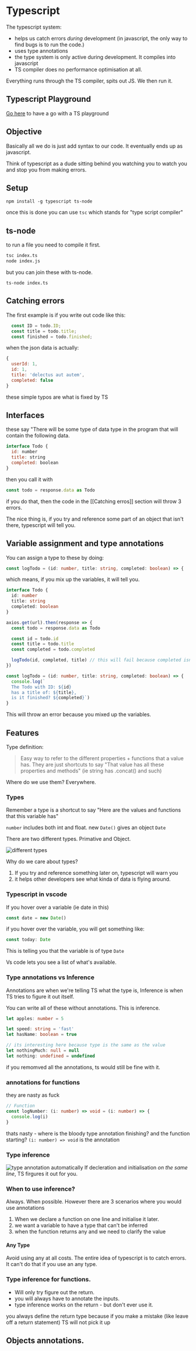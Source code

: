 # Typescript

The typescript system: 

- helps us catch errors _during_ development (in javascript, the only way to find bugs is to run the code.)
- uses type annotations
- the type system is only active during development. It compiles into javascript
- TS compiler does no performance optimisation at all.

Everything runs through the TS compiler, spits out JS. We then run it. 

## Typescript Playground

[Go here](http://www.typescriptlang.org/play/index.html) to have a go with a TS playground

## Objective

Basically all we do is just add syntax to our code. It eventually ends up as javascript. 

Think of typescript as a dude sitting behind you watching you to watch you and stop you from making errors. 

## Setup

`npm install -g typescript ts-node`

once this is done you can use `tsc` which stands for "type script compiler" 

## ts-node 
to run a file you need to compile it first. 

```bash
tsc index.ts
node index.js
```

but you can join these with ts-node. 

`ts-node index.ts`

## Catching errors

The first example is if you write out code like this: 

```js
  const ID = todo.ID;
  const title = todo.title;
  const finished = todo.finished;
```

when the json data is actually: 

```js
{ 
  userId: 1, 
  id: 1, 
  title: 'delectus aut autem', 
  completed: false 
}
```

these simple typos are what is fixed by TS 

## Interfaces 
these say "There will be some type of data type in the program that will contain the following data. 

```js
interface Todo {
  id: number
  title: string
  completed: boolean
}
```

then you call it with 

```js
const todo = response.data as Todo
```

if you do that, then the code in the [[Catching erros]] section will throw 3 errors. 

The nice thing is, if you try and reference some part of an object that isn't there, typescript will tell you.

## Variable assignment and type annotations

You can assign a type to these by doing: 

```ts
const logTodo = (id: number, title: string, completed: boolean) => {
```

which means, if you mix up the variables, it will tell you.

```ts
interface Todo {
  id: number
  title: string
  completed: boolean
}

axios.get(url).then(response => {
  const todo = response.data as Todo

  const id = todo.id
  const title = todo.title
  const completed = todo.completed

  logTodo(id, completed, title) // this will fail because completed isn't a string
})

const logTodo = (id: number, title: string, completed: boolean) => {
  console.log(`
  The Todo with ID: ${id}
  has a title of: ${title},
  is it finished? ${completed}`)
}
```
This will throw an error because you mixed up the variables. 


## Features
Type definition: 

> Easy way to refer to the different properties + functions that a value has. 
They are just shortcuts to say "That value has all these properties and methods" (ie string has .concat() and such)

Where do we use them? Everywhere.

### Types
Remember a type is a shortcut to say "Here are the values and functions that this variable has" 

`number` includes both int and float. 
new `Date()` gives an object `Date`

There are two different types. Primative and Object. 

![different types](2019-07-14-10-37-05.png)

Why do we care about types? 
1. If you try and reference something later on, typescript will warn you
2. it helps other developers see what kinda of data is flying around. 


### Typescript in vscode
If you hover over a variable (ie date in this)

```ts
const date = new Date()
```
if you hover over the variable, you will get something like: 

```ts
const today: Date
```

This is telling you that the variable is of type `Date`

Vs code lets you see a list of what's available. 

### Type annotations vs Inference

Annotations are when we're telling TS what the type is, Inference is when TS tries to figure it out itself. 

You can write all of these without annotations. This is inference. 

```ts
let apples: number = 5

let speed: string = 'fast'
let hasName: boolean = true

// its interesting here because type is the same as the value
let nothingMuch: null = null
let nothing: undefined = undefined
```
if you remomved all the annotations, ts would still be fine with it. 


### annotations for functions

they are nasty as fuck

```ts
// Function
const logNumber: (i: number) => void = (i: number) => {
  console.log(i)
}
```

thats nasty - where is the bloody type annotation finishing? and the function starting? 
```(i: number) => void``` is the annotation


### Type inference

![type annotation automatically](2019-07-14-19-47-13.png)
If decleration and initialisation _on the same line_, TS firgures it out for you. 

### When to use inference?

Always. When possible. However there are 3 scenarios where you would use annotations

1. When we declare a function on one line and initialise it later. 
2. we want a variable to have a type that can't be inferred
3. when the function returns any and we need to clarify the value

#### Any Type
Avoid using any at all costs. The entire idea of typescript is to catch errors. It can't do that if you use an any type. 

### Type inference for functions. 
- Will only try figure out the return. 
- you will always have to annotate the inputs. 
- type inference works on the return - but don't ever use it. 

you always define the return type because if you make a mistake (like leave off a return statement) TS will not pick it up


## Objects annotations. 